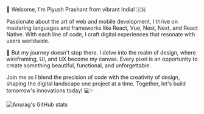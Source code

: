 
🌟 Welcome, I'm Piyush Prashant from vibrant India! 🇮🇳

Passionate about the art of web and mobile development, I thrive on mastering languages and frameworks like React, Vue, Nest, Next, and React Native. With each line of code, I craft digital experiences that resonate with users worldwide.

🎨 But my journey doesn't stop there. I delve into the realm of design, where wireframing, UI, and UX become my canvas. Every pixel is an opportunity to create something beautiful, functional, and unforgettable.

Join me as I blend the precision of code with the creativity of design, shaping the digital landscape one project at a time. Together, let's build tomorrow's innovations today! 💻✨

![Anurag's GitHub stats](https://github-readme-stats.vercel.app/api?username=piyushprashant93&show_icons=true&theme=radical)
